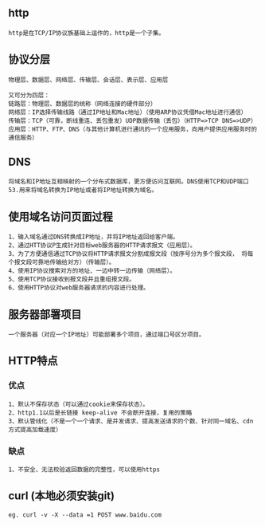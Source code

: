 ## http
    http是在TCP/IP协议族基础上运作的，http是一个子集。 

## 协议分层
    物理层、数据层、网络层、传输层、会话层、表示层、应用层

    又可分为四层：
    链路层：物理层、数据层的统称（网络连接的硬件部分）
    网络层：IP选择传输线路（通过IP地址和Mac地址）（使用ARP协议凭借Mac地址进行通信）
    传输层：TCP（可靠，断线重连、丢包重发）UDP数据传输（丢包）（HTTP=>TCP DNS=>UDP）
    应用层：HTTP、FTP、DNS（与其他计算机进行通讯的一个应用服务，向用户提供应用服务时的通信服务）

## DNS
    将域名和IP地址互相映射的一个分布式数据库，更方便访问互联网。DNS使用TCP和UDP端口53.用来将域名转换为IP地址或者将IP地址转换为域名。

## 使用域名访问页面过程
    1、输入域名通过DNS转换成IP地址，并将IP地址返回给客户端。
    2、通过HTT协议P生成针对目标web服务器的HTTP请求报文（应用层）。
    3、为了方便通信通过TCP协议将HTTP请求报文分割成报文段（按序号分为多个报文段， 将每个报文段可靠地传输给对方）（传输层）。
    4、使用IP协议搜索对方的地址、一边中转一边传输（网络层）。
    5、使用TCP协议接收到报文段并且重组报文段。
    6、使用HTTP协议对web服务器请求的内容进行处理。

## 服务器部署项目
    一个服务器（对应一个IP地址）可能部署多个项目，通过端口号区分项目。

## HTTP特点
 ### 优点 
    1、默认不保存状态（可以通过cookie来保存状态）。
    2、http1.1以后是长链接 keep-alive 不会断开连接，复用的策略
    3、默认管线化（不是一个一个请求、是并发请求、提高发送请求的个数、针对同一域名、cdn方式提高加载速度）
 ### 缺点
    1、不安全、无法校验返回数据的完整性，可以使用https

## curl (本地必须安装git)
    eg. curl -v -X --data =1 POST www.baidu.com


